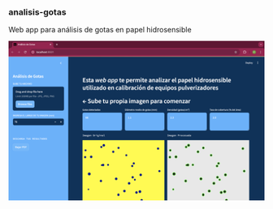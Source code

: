 ### analisis-gotas
Web app para análisis de gotas en papel hidrosensible

![screenshot](https://github.com/pbrevis/analisis-gotas/blob/main/figs/Screenshot.png)
